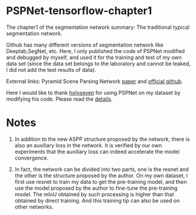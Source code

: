 # PSPNet-tensorflow-chapter1

The chapter1 of the segmentation network summary: The traditional typical segmentation network.

Github has many different versions of segmentation network like Deeplab,SegNet, etc. Here, I only published the code of PSPNet modified and debugged by myself, and used it for the training and test of my own data set (since the data set belongs to the laboratory and cannot be leaked, I did not add the test results of data).

External links: Pyramid Scene Parsing Network [paper](https://arxiv.org/abs/1612.01105) and [official github](https://github.com/hszhao/PSPNet).

Here I would like to thank [holyseven](https://github.com/holyseven) for using PSPNet on my dataset by modifying his code. Please read the [details](https://github.com/holyseven/PSPNet-TF-Reproduce).

# Notes

1. In addition to the new ASPP structure proposed by the network, there is also an auxiliary loss in the network. It is verified by our own experiments that the auxiliary loss can indeed accelerate the model convergence.

2. In fact, the network can be divided into two parts, one is the resnet and the other is the structure proposed by the author. On my own dataset, I first use resnet to train my data to get the pre-training model, and then use the model proposed by the author to fine-tune the pre-training model. The mIoU obtained by such processing is higher than that obtained by direct training. And this training tip can also be used on other networks.
